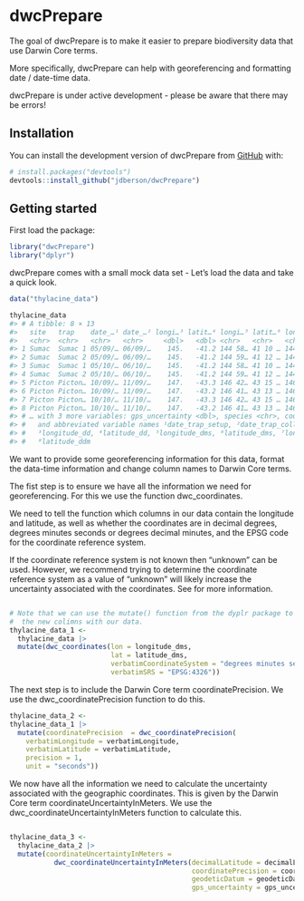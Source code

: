 
<!-- README.md is generated from README.Rmd. Please edit that file -->

# dwcPrepare

<!-- badges: start -->
<!-- badges: end -->

The goal of dwcPrepare is to make it easier to prepare biodiversity data
that use Darwin Core terms.

More specifically, dwcPrepare can help with georeferencing and
formatting date / date-time data.

dwcPrepare is under active development - please be aware that there may
be errors!

## Installation

You can install the development version of dwcPrepare from
[GitHub](https://github.com/) with:

``` r
# install.packages("devtools")
devtools::install_github("jdberson/dwcPrepare")
```

## Getting started

First load the package:

``` r
library("dwcPrepare")
library("dplyr")
```

dwcPrepare comes with a small mock data set - Let’s load the data and
take a quick look.

``` r
data("thylacine_data")

thylacine_data
#> # A tibble: 8 × 13
#>   site   trap    date_…¹ date_…² longi…³ latit…⁴ longi…⁵ latit…⁶ longi…⁷ latit…⁸
#>   <chr>  <chr>   <chr>   <chr>     <dbl>   <dbl> <chr>   <chr>   <chr>   <chr>  
#> 1 Sumac  Sumac 1 05/09/… 06/09/…    145.   -41.2 144 58… 41 10 … 144 58… 41 10.…
#> 2 Sumac  Sumac 2 05/09/… 06/09/…    145.   -41.2 144 59… 41 12 … 144 59… 41 12.…
#> 3 Sumac  Sumac 1 05/10/… 06/10/…    145.   -41.2 144 58… 41 10 … 144 58… 41 10.…
#> 4 Sumac  Sumac 2 05/10/… 06/10/…    145.   -41.2 144 59… 41 12 … 144 59… 41 12.…
#> 5 Picton Picton… 10/09/… 11/09/…    147.   -43.3 146 42… 43 15 … 146 42… 43 15.…
#> 6 Picton Picton… 10/09/… 11/09/…    147.   -43.2 146 41… 43 13 … 146 41… 43 13.…
#> 7 Picton Picton… 10/10/… 11/10/…    147.   -43.3 146 42… 43 15 … 146 42… 43 15.…
#> 8 Picton Picton… 10/10/… 11/10/…    147.   -43.2 146 41… 43 13 … 146 41… 43 13.…
#> # … with 3 more variables: gps_uncertainty <dbl>, species <chr>, count <dbl>,
#> #   and abbreviated variable names ¹​date_trap_setup, ²​date_trap_collected,
#> #   ³​longitude_dd, ⁴​latitude_dd, ⁵​longitude_dms, ⁶​latitude_dms, ⁷​longitude_ddm,
#> #   ⁸​latitude_ddm
```

We want to provide some georeferencing information for this data, format
the data-time information and change column names to Darwin Core terms.

The fist step is to ensure we have all the information we need for
georeferencing. For this we use the function dwc_coordinates.

We need to tell the function which columns in our data contain the
longitude and latitude, as well as whether the coordinates are in
decimal degrees, degrees minutes seconds or degrees decimal minutes, and
the EPSG code for the coordinate reference system.

If the coordinate reference system is not known then “unknown” can be
used. However, we recommend trying to determine the coordinate reference
system as a value of “unknown” will likely increase the uncertainty
associated with the coordinates. See for more information.

``` r

# Note that we can use the mutate() function from the dyplr package to include
#  the new colimns with our data.
thylacine_data_1 <-
  thylacine_data |>
  mutate(dwc_coordinates(lon = longitude_dms, 
                         lat = latitude_dms, 
                         verbatimCoordinateSystem = "degrees minutes seconds", 
                         verbatimSRS = "EPSG:4326"))
```

The next step is to include the Darwin Core term coordinatePrecision. We
use the dwc_coordinatePrecision function to do this.

``` r
thylacine_data_2 <- 
thylacine_data_1 |>
  mutate(coordinatePrecision  = dwc_coordinatePrecision(
    verbatimLongitude = verbatimLongitude,
    verbatimLatitude = verbatimLatitude,
    precision = 1, 
    unit = "seconds"))
```

We now have all the information we need to calculate the uncertainty
associated with the geographic coordinates. This is given by the Darwin
Core term coordinateUncertaintyInMeters. We use the
dwc_coordinateUncertaintyInMeters function to calculate this.

``` r

thylacine_data_3 <-
  thylacine_data_2 |>
  mutate(coordinateUncertaintyInMeters = 
           dwc_coordinateUncertaintyInMeters(decimalLatitude = decimalLatitude,
                                             coordinatePrecision = coordinatePrecision,
                                             geodeticDatum = geodeticDatum,
                                             gps_uncertainty = gps_uncertainty))
```
